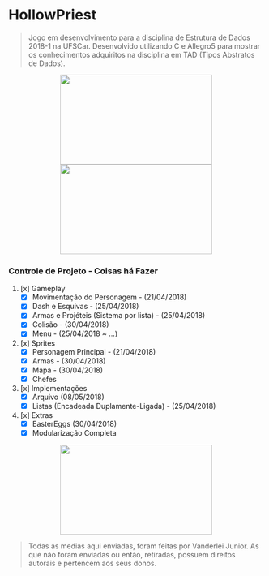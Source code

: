 # HollowPriest
> Jogo em desenvolvimento para a disciplina de Estrutura de Dados 2018-1 na UFSCar. Desenvolvido utilizando C e Allegro5 para mostrar os conhecimentos adquiritos na disciplina em TAD (Tipos Abstratos de Dados).

<p align="center">
  <img width="300" height="177" src="https://user-images.githubusercontent.com/29966351/39731086-cc024114-523b-11e8-8dec-0d86eab629be.gif">
  <img width="300" height="177" src="https://user-images.githubusercontent.com/29966351/39731243-dd5ea136-523c-11e8-860f-807ed204db94.gif">
</p>

### Controle de Projeto - Coisas há Fazer
1. [x] Gameplay
    * [x] Movimentação do Personagem - (21/04/2018)
    * [x] Dash e Esquivas - (25/04/2018)
    * [x] Armas e Projéteis (Sistema por lista) - (25/04/2018)
    * [x] Colisão - (30/04/2018)
    * [x] Menu - (25/04/2018 ~ ...)
2. [x]  Sprites
    * [x] Personagem Principal - (21/04/2018)
    * [x] Armas - (30/04/2018)
    * [x] Mapa - (30/04/2018)
    * [x] Chefes
3. [x] Implementações
    * [x] Arquivo (08/05/2018)
    * [x] Listas (Encadeada Duplamente-Ligada) - (25/04/2018)
4. [x] Extras
    * [x] EasterEggs (30/04/2018)
    * [x] Modularização Completa  

<p align="center">
  <img width="300" height="177" src="https://user-images.githubusercontent.com/29966351/39731337-8b1b888e-523d-11e8-986c-c1fdef9b7afd.gif">
</p>


> Todas as medias aqui enviadas, foram feitas por Vanderlei Junior. As que não foram enviadas ou então, retiradas, possuem direitos autorais e pertencem aos seus donos.
